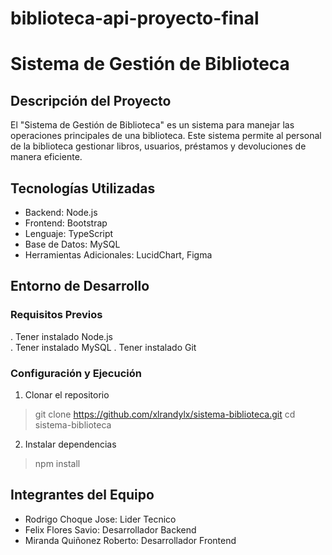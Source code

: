 # biblioteca-api-proyecto-final
 
# Sistema de Gestión de Biblioteca

## Descripción del Proyecto
El "Sistema de Gestión de Biblioteca" es un sistema para manejar las operaciones principales de una biblioteca. Este sistema permite al personal de la biblioteca gestionar libros, usuarios, préstamos y devoluciones de manera eficiente.

## Tecnologías Utilizadas
- Backend: Node.js
- Frontend: Bootstrap
- Lenguaje: TypeScript
- Base de Datos: MySQL
- Herramientas Adicionales: LucidChart, Figma 

## Entorno de Desarrollo
### Requisitos Previos
. Tener instalado Node.js  
. Tener instalado MySQL 
. Tener instalado Git
 
### Configuración y Ejecución
1. Clonar el repositorio
> git clone https://github.com/xlrandylx/sistema-biblioteca.git
> cd sistema-biblioteca

2. Instalar dependencias
> npm install

## Integrantes del Equipo
- Rodrigo Choque Jose: Lider Tecnico
- Felix Flores Savio: Desarrollador Backend
- Miranda Quiñonez Roberto: Desarrollador Frontend
